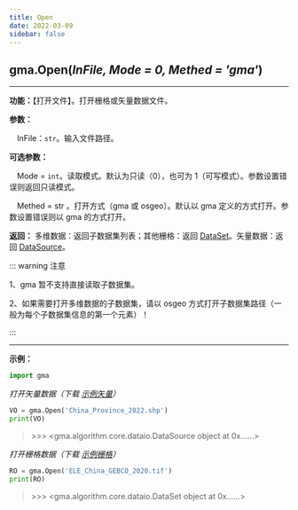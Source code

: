 ```yaml
---
title: Open
date: 2022-03-09
sidebar: false
---
```


## gma.**Open**(*InFile, Mode = 0, Methed = 'gma'*)

---

**功能：**【打开文件】。打开栅格或矢量数据文件。

**参数：**

&emsp;InFile：`str`。输入文件路径。

**可选参数：**

&emsp;Mode = `int`。读取模式。默认为只读（0），也可为 1（可写模式）。参数设置错误则返回只读模式。

&emsp;Methed = str <Badge text="1.0.9 +"/> 。打开方式（gma 或 osgeo）。默认以 gma 定义的方式打开。参数设置错误则以 gma 的方式打开。

**返回：** 多维数据：返回子数据集列表；其他栅格：返回 [DataSet](DataSet.html)。矢量数据：返回 [DataSource](DataSource.html)。

::: warning 注意

1、gma 暂不支持直接读取子数据集。

2、如果需要打开多维数据的子数据集，请以 osgeo 方式打开子数据集路径（一般为每个子数据集信息的第一个元素）！

:::

---

**示例：**
```python
import gma
```
*打开矢量数据（下载 [示例矢量](/Open/China_Province_2022.7z)）*

```python
VO = gma.Open('China_Province_2022.shp')
print(VO)
```
> \>>> <gma.algorithm.core.dataio.DataSource object at 0x......>

*打开栅格数据（下载 [示例栅格](/Open/ELE_China_GEBCO_2020.tif)）*

```python
RO = gma.Open('ELE_China_GEBCO_2020.tif')
print(RO)
```
> \>>> <gma.algorithm.core.dataio.DataSet object at 0x......>




